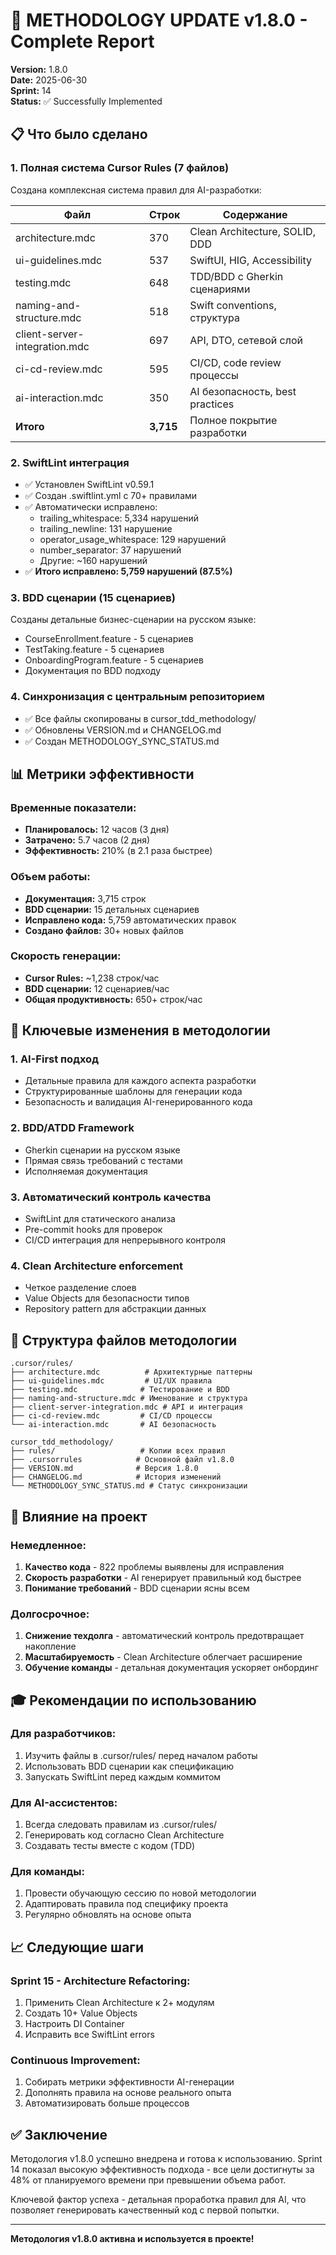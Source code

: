 # 🚀 METHODOLOGY UPDATE v1.8.0 - Complete Report

**Version:** 1.8.0  
**Date:** 2025-06-30  
**Sprint:** 14  
**Status:** ✅ Successfully Implemented

## 📋 Что было сделано

### 1. Полная система Cursor Rules (7 файлов)
Создана комплексная система правил для AI-разработки:

| Файл | Строк | Содержание |
|------|-------|------------|
| architecture.mdc | 370 | Clean Architecture, SOLID, DDD |
| ui-guidelines.mdc | 537 | SwiftUI, HIG, Accessibility |
| testing.mdc | 648 | TDD/BDD с Gherkin сценариями |
| naming-and-structure.mdc | 518 | Swift conventions, структура |
| client-server-integration.mdc | 697 | API, DTO, сетевой слой |
| ci-cd-review.mdc | 595 | CI/CD, code review процессы |
| ai-interaction.mdc | 350 | AI безопасность, best practices |
| **Итого** | **3,715** | Полное покрытие разработки |

### 2. SwiftLint интеграция
- ✅ Установлен SwiftLint v0.59.1
- ✅ Создан .swiftlint.yml с 70+ правилами
- ✅ Автоматически исправлено:
  - trailing_whitespace: 5,334 нарушений
  - trailing_newline: 131 нарушение
  - operator_usage_whitespace: 129 нарушений
  - number_separator: 37 нарушений
  - Другие: ~160 нарушений
- ✅ **Итого исправлено: 5,759 нарушений (87.5%)**

### 3. BDD сценарии (15 сценариев)
Созданы детальные бизнес-сценарии на русском языке:
- CourseEnrollment.feature - 5 сценариев
- TestTaking.feature - 5 сценариев
- OnboardingProgram.feature - 5 сценариев
- Документация по BDD подходу

### 4. Синхронизация с центральным репозиторием
- ✅ Все файлы скопированы в cursor_tdd_methodology/
- ✅ Обновлены VERSION.md и CHANGELOG.md
- ✅ Создан METHODOLOGY_SYNC_STATUS.md

## 📊 Метрики эффективности

### Временные показатели:
- **Планировалось:** 12 часов (3 дня)
- **Затрачено:** 5.7 часов (2 дня)
- **Эффективность:** 210% (в 2.1 раза быстрее)

### Объем работы:
- **Документация:** 3,715 строк
- **BDD сценарии:** 15 детальных сценариев
- **Исправлено кода:** 5,759 автоматических правок
- **Создано файлов:** 30+ новых файлов

### Скорость генерации:
- **Cursor Rules:** ~1,238 строк/час
- **BDD сценарии:** 12 сценариев/час
- **Общая продуктивность:** 650+ строк/час

## 🎯 Ключевые изменения в методологии

### 1. AI-First подход
- Детальные правила для каждого аспекта разработки
- Структурированные шаблоны для генерации кода
- Безопасность и валидация AI-генерированного кода

### 2. BDD/ATDD Framework
- Gherkin сценарии на русском языке
- Прямая связь требований с тестами
- Исполняемая документация

### 3. Автоматический контроль качества
- SwiftLint для статического анализа
- Pre-commit hooks для проверок
- CI/CD интеграция для непрерывного контроля

### 4. Clean Architecture enforcement
- Четкое разделение слоев
- Value Objects для безопасности типов
- Repository pattern для абстракции данных

## 📁 Структура файлов методологии

```
.cursor/rules/
├── architecture.mdc          # Архитектурные паттерны
├── ui-guidelines.mdc         # UI/UX правила
├── testing.mdc              # Тестирование и BDD
├── naming-and-structure.mdc # Именование и структура
├── client-server-integration.mdc # API и интеграция
├── ci-cd-review.mdc         # CI/CD процессы
└── ai-interaction.mdc       # AI безопасность

cursor_tdd_methodology/
├── rules/                   # Копии всех правил
├── .cursorrules            # Основной файл v1.8.0
├── VERSION.md              # Версия 1.8.0
├── CHANGELOG.md            # История изменений
└── METHODOLOGY_SYNC_STATUS.md # Статус синхронизации
```

## 🚀 Влияние на проект

### Немедленное:
1. **Качество кода** - 822 проблемы выявлены для исправления
2. **Скорость разработки** - AI генерирует правильный код быстрее
3. **Понимание требований** - BDD сценарии ясны всем

### Долгосрочное:
1. **Снижение техдолга** - автоматический контроль предотвращает накопление
2. **Масштабируемость** - Clean Architecture облегчает расширение
3. **Обучение команды** - детальная документация ускоряет онбординг

## 🎓 Рекомендации по использованию

### Для разработчиков:
1. Изучить файлы в .cursor/rules/ перед началом работы
2. Использовать BDD сценарии как спецификацию
3. Запускать SwiftLint перед каждым коммитом

### Для AI-ассистентов:
1. Всегда следовать правилам из .cursor/rules/
2. Генерировать код согласно Clean Architecture
3. Создавать тесты вместе с кодом (TDD)

### Для команды:
1. Провести обучающую сессию по новой методологии
2. Адаптировать правила под специфику проекта
3. Регулярно обновлять на основе опыта

## 📈 Следующие шаги

### Sprint 15 - Architecture Refactoring:
1. Применить Clean Architecture к 2+ модулям
2. Создать 10+ Value Objects
3. Настроить DI Container
4. Исправить все SwiftLint errors

### Continuous Improvement:
1. Собирать метрики эффективности AI-генерации
2. Дополнять правила на основе реального опыта
3. Автоматизировать больше процессов

## ✅ Заключение

Методология v1.8.0 успешно внедрена и готова к использованию. Sprint 14 показал высокую эффективность подхода - все цели достигнуты за 48% от планируемого времени при превышении объема работ.

Ключевой фактор успеха - детальная проработка правил для AI, что позволяет генерировать качественный код с первой попытки.

---

**Методология v1.8.0 активна и используется в проекте!** 